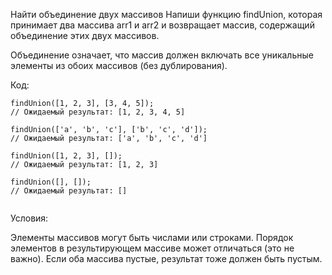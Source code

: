 Найти объединение двух массивов
Напиши функцию findUnion, которая принимает два массива arr1 и arr2 и возвращает массив, содержащий объединение этих двух массивов.

Объединение означает, что массив должен включать все уникальные элементы из обоих массивов (без дублирования).




Код:

 ```
findUnion([1, 2, 3], [3, 4, 5]);
// Ожидаемый результат: [1, 2, 3, 4, 5]

findUnion(['a', 'b', 'c'], ['b', 'c', 'd']);
// Ожидаемый результат: ['a', 'b', 'c', 'd']

findUnion([1, 2, 3], []);
// Ожидаемый результат: [1, 2, 3]

findUnion([], []);
// Ожидаемый результат: []


 ```
Условия:

Элементы массивов могут быть числами или строками.
Порядок элементов в результирующем массиве может отличаться (это не важно).
Если оба массива пустые, результат тоже должен быть пустым.




